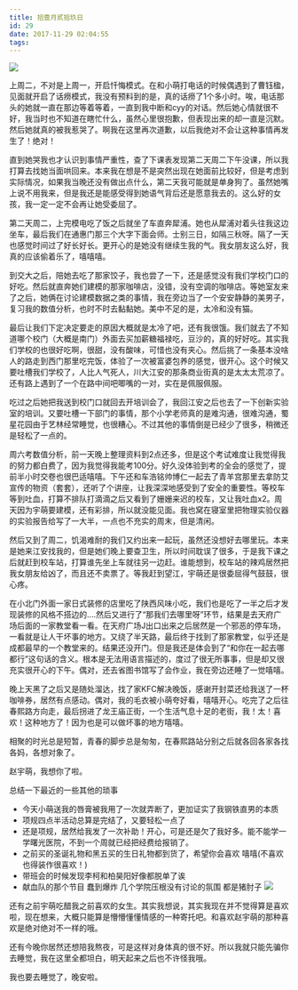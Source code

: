 ```yaml
---
title: 拾壹月贰拾玖日
id: 29
date: 2017-11-29 02:04:55
tags:
---
```

![](http://img.cyrise.cn/wp-content/uploads/2017/11/2017-11-28-05.20.48-1.jpg)

上周二，不对是上周一，开启忏悔模式。在和小萌打电话的时候偶遇到了曹钰楹，见面就开启了话痨模式，我没有预料到的是，真的话痨了1个多小时。唉，电话那头的她就一直在那边等着等着，一直到我中断和cyy的对话。然后她心情就很不好，我当时也不知道在瞎忙什么，虽然心里很抱歉，但表现出来的却一直是沉默。然后她就真的被我惹哭了。啊我在这里再次道歉，以后我绝对不会让这种事情再发生了！绝对！

直到她哭我也才认识到事情严重性，查了下课表发现第二天周二下午没课，所以我打算去找她当面哄回来。本来我在想是不是突然出现在她面前比较好，但是考虑到实际情况，如果我当晚还没有做出点什么，第二天我可能就是单身狗了。虽然她嘴上说不用我来，但是我还是能感受得到她语气背后还是愿意我去的。这么好的女孩，我一定一定不会再让她受委屈了。

第二天周二，上完模电吃了饭之后就坐了车直奔犀浦。她也从犀浦对着头往我这边坐车，最后我们在通惠门那三个大字下面会师。士别三日，如隔三秋呀。隔了一天也感觉时间过了好长好长。更开心的是她没有继续生我的气。我女朋友这么好，我真的应该偷着乐了，嘻嘻嘻。

到交大之后，陪她去吃了那家饺子，我也尝了一下，还是感觉没有我们学校门口的好吃。然后就直奔她们建模的那家咖啡店，没错，没有空调的咖啡店。等她室友来了之后，她俩在讨论建模数据之类的事情，我在旁边当了一个安安静静的美男子，复习我的数值分析，也时不时去黏黏她。美中不足的是，太冷和没有猫。

最后让我们下定决定要走的原因大概就是太冷了吧，还有我很饿。我们就去了不知道哪个校门（大概是南门）外面去买加薪糖福禄吃，豆沙的，真的好好吃。其实我们学校的也很好吃啊，很甜，没有酸味，可惜也没有夹心。然后挑了一条基本没啥人的路走到西门那里吃完饭，体验了一次被富婆包养的感觉，很开心。这个时候又要吐槽我们学校了，人比人气死人，川大江安的那条商业街真的是太太太荒凉了。还有路上遇到了一个在路中间吧唧嘴的一对，实在是佩服佩服。

吃过之后她把我送到校门口就回去开培训会了，我回江安之后也去了一下创新实验室的培训。又要吐槽一下部门的事情，那个小学老师真的是难沟通，很难沟通，蜀星花园由于艺林经常睡觉，也很糟心。不过其他的事情倒是已经少了很多，稍微还是轻松了一点的。

周六考数值分析，前一天晚上整理资料到2点还多，但是这个考试难度让我觉得我的努力都白费了，因为我觉得我能考100分。好久没体验到考的全会的感觉了，提前半小时交卷也很巴适嘻嘻。下午还和车浩铭帅博仁一起去了青羊宫那里去拿防艾宣传的物资（套套），还听了个讲座，让我深深地感受到了安全的重要性。等校车等到吐血，打算不排队打滴滴之后又看到了姗姗来迟的校车，又让我吐血x2。周天因为宇萌要建模，还有彩排，所以就没能见面。我也窝在寝室里把物理实验仪器的实验报告给写了一大半，一点也不充实的周末，但是清闲。

然后又到了周二，饥渴难耐的我们又约出来一起玩，虽然还没想好去哪里玩。本来是她来江安找我的，但是她们晚上要查卫生，所以时间耽误了很多，于是我下课之后就赶到校车站，打算谁先坐上车就往另一边赶。谁能想到，校车站的辣鸡居然把我女朋友给凶了，而且还不卖票了。等我赶到望江，宇萌还是很委屈得气鼓鼓，很心疼。

在小北门外面一家日式装修的店里吃了陕西风味小吃，我们也是吃了一半之后才发现装修的风格不搭边的....然后又进行了“那我们去哪里呀”环节，结果是去天府广场后面的一家教堂看一看。在天府广场J出口出来之后居然是一个邪恶的停车场，一看就是让人干坏事的地方。又绕了半天路，最后终于找到了那家教堂，似乎还是成都最早的一个教堂来的。结果还没开门。但是我还是体会到了“和你在一起去哪都行”这句话的含义。根本是无法用语言描述的，度过了很无所事事，但是却又很充实很开心的下午。偶对，还去省图书馆写了会作业，我在旁边还睡了一觉嘻嘻。

晚上天黑了之后又是随处溜达，找了家KFC解决晚饭，感谢开封菜还给我送了一杯咖啡券，居然有点感动。偶对，我的毛衣被小萌夸好看，嘻嘻开心。吃完了之后往春熙路方向走，最后拐进了龙王庙正街，一个生活气息十足的老街，我！太！喜欢！这种地方了！因为也是可以做坏事的地方嘻嘻。

相聚的时光总是短暂，青春的脚步总是匆匆，在春熙路站分别之后就各回各家各找各妈，各想对象了。

赵宇萌，我想你了啦。



总结一下最近的一些其他的琐事

*   今天小萌送我的唇膏被我用了一次就弄断了，更加证实了我钢铁直男的本质
*   项规四点半活动总算是完结了，又要轻松一点了
*   还是项规，居然给我发了一次补助！开心，可是还是欠了我好多。能不能学一学曙光医院，不到一个周就已经把经费给报销了。
*   之前买的圣诞礼物和黑五买的生日礼物都到货了，希望你会喜欢 嘻嘻(不喜欢也得装作很喜欢！)
*   带班会的时候发现李柯和柏昊阳好像都脱单了诶
*   献血队的那个节目 蠢到爆炸 几个学院压根没有讨论的氛围 都是猪肘子
![](http://img.cyrise.cn/wp-content/uploads/2017/11/20171128_205854.jpg)

还有之前宇萌吃醋我之前喜欢的女生。其实我想说，其实我现在并不觉得算是喜欢啦，现在想来，大概只能算是懵懵懂懂情感的一种寄托吧。和喜欢赵宇萌的那种喜欢是绝对绝对不一样的哦。

还有今晚你居然还想陪我熬夜，可是这样对身体真的很不好。所以我就只能先骗你去睡觉，我在这里全都坦白，明天起来之后也不许怪我哦。

我也要去睡觉了，晚安啦。